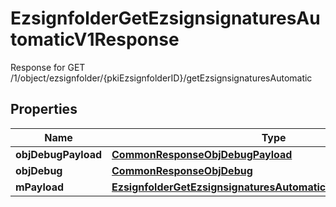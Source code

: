 

# EzsignfolderGetEzsignsignaturesAutomaticV1Response

Response for GET /1/object/ezsignfolder/{pkiEzsignfolderID}/getEzsignsignaturesAutomatic

## Properties

| Name | Type | Description | Notes |
|------------ | ------------- | ------------- | -------------|
|**objDebugPayload** | [**CommonResponseObjDebugPayload**](CommonResponseObjDebugPayload.md) |  |  |
|**objDebug** | [**CommonResponseObjDebug**](CommonResponseObjDebug.md) |  |  [optional] |
|**mPayload** | [**EzsignfolderGetEzsignsignaturesAutomaticV1ResponseMPayload**](EzsignfolderGetEzsignsignaturesAutomaticV1ResponseMPayload.md) |  |  |




